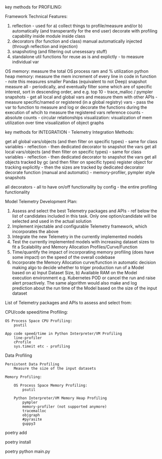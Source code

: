 key methods for PROFILING:

Framework Technical Features:

1. reflection - used for a) collect things to profile/measure and/or b) automatically (and transperantly for the end user) decorate with profiling capability 
    inside module
    inside class
2. decorators (for function and class)
    manual
    automatically injected (through reflection and injection)
3. snapshoting (and filtering out unesessary stuff)
4. standalone util functions for reuse as is and explictly - to measure individual var  

OS memory:
    measure the total OS process ram and % utilization
python heap memory:
    measure the mem increment of every line in code in function - note this measures smaller Pandas (equivalent to not Deep)
    snapshot measure all - periodically, and eventually filter some which are of specific interest, sort in descending order, and e.g. top 10
        - trace_malloc / pympler snapshots
        - get all local and global vars and measure them with other APIs
    - measure specific/named or registered (in a global registry) vars - pass the var to function to measure and log or decorate the functions during the 
    execution of whcih to measure the registered vars 
reference counts
    - absolute counts
    - circular relationships
visualization:
    visualization of mem utilization over time
    visualization of object graphs

key methods for INTEGRATION - Telemetry Integration Methods:

get all global vars/objects (and then filter on specific types) - same for class variables - reflection - then dedicated decorator to snapshot the vars
get all local vars/objects (and then filter on specific types) - same for class variables - reflection - then dedicated decorator to snapshot the vars
get all objects tracked by gc (and then filter on specific types)
register object for tracking explicitly - then the sizes are tracked by dedicated decorator 
decorate function (manual and automatic) - memory-profiler, pympler style snapshots

all decorators - all to have on/off functionality by config - the entire profiling functionality

Model Telemetry Development Plan:

1. Assess and select the best Telemetry packages and APIs - ref below the list of candidates included in this task. Only one option/candidate
will be selected and used in the actual solution
2. Implement injectable and configurable Telemetry framework, which incorporates the above
3. Integrate the new Telemetry in the currently implemented models
4. Test the currently implemented models with increasing dataset sizes to fit a Scalability and Memory Allocation Profiles/Curve/Function 
5. Time/quantify the impact of incorporating memory profiling (does have some impact) on the speed of the overall codebase 
6. Incorporate the Memory Allocation curve/function in automatic decision making algo to decide whether to triger production run of a Model based
on a) Input Dataset Size, b) Available RAM on the Model execution environment e.g. Kubernetes POD or cancel the run and raise alert proactively.
The same algorithm would also make and log prediction about the run time of the Model based on the size of the input dataset

List of Telemetry packages and APIs to assess and select from:

CPU/code speed/time Profiling:

    OS Process Space CPU Profiling:
        psutil

    App code speed/time in Python Interpreter/VM Profiling
        line-profiler
        cProfile
        sys.timeit etc - profiling

Data Profiling

    Persistent Data Profiling
        Measure the size of the input datasets

    Memory Profiling:
        
        OS Process Space Memory Profiling:
            psutil

        Python Interpreter/VM Memory Heap Profiling
            pympler
            memory-profiler (not supported anymore)
            tracemalloc
            objgraph
            #pyrasite
            guppy3
    
poetry add <package-name>

poetry install

poetry python main.py
